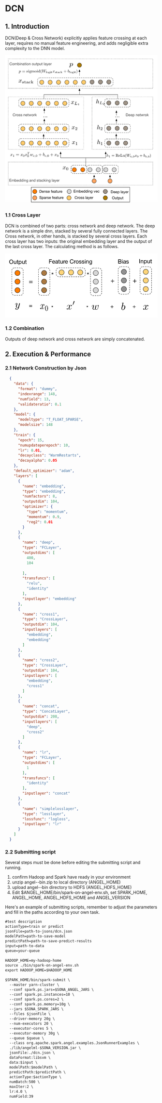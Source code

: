 # DCN

## 1. Introduction
DCN(Deep & Cross Network) explicitly applies feature crossing at each layer, requires no manual feature engineering, and adds negligible extra complexity to the DNN model.

![DCN](../imgs/DCN.png)

### 1.1 Cross Layer

DCN is combined of two parts: cross network and deep network. The deep network is a simple dnn, stacked by several fully connected layers. The Cross network, in other hands, is stacked by  several cross layers. Each cross layer has two inputs: the original embedding layer and the output of the last cross layer. The calculating method is as follows.

![CrossLyer](../imgs/CrossLyer.png)

### 1.2 Combination

Outputs of deep network and cross network are simply concatenated.

## 2. Execution & Performance
### 2.1 Network Construction by Json

```json
  {
    "data": {
      "format": "dummy",
      "indexrange": 148,
      "numfield": 13,
      "validateratio": 0.1
    },
    "model": {
      "modeltype": "T_FLOAT_SPARSE",
      "modelsize": 148
    },
    "train": {
      "epoch": 15,
      "numupdateperepoch": 10,
      "lr": 0.01,
      "decayclass": "WarmRestarts",
      "decayalpha": 0.05
    },
    "default_optimizer": "adam",
    "layers": [
      {
        "name": "embedding",
        "type": "embedding",
        "numfactors": 8,
        "outputdim": 104,
        "optimizer": {
          "type": "momentum",
          "momentum": 0.9,
          "reg2": 0.01
        }
      },
      {
        "name": "deep",
        "type": "FCLayer",
        "outputdims": [
          400,
          104
  
        ],
        "transfuncs": [
          "relu",
          "identity"
        ],
        "inputlayer": "embedding"
      },
      {
        "name": "cross1",
        "type": "CrossLayer",
        "outputdim": 104,
        "inputlayers": [
          "embedding",
          "embedding"
        ]
      },
      {
        "name": "cross2",
        "type": "CrossLayer",
        "outputdim": 104,
        "inputlayers": [
          "embedding",
          "cross1"
        ]
      },
      {
        "name": "concat",
        "type": "ConcatLayer",
        "outputdim": 208,
        "inputlayers": [
          "deep",
          "cross2"
        ]
      },
      {
        "name": "lr",
        "type": "FCLayer",
        "outputdims": [
          1
        ],
        "transfuncs": [
          "identity"
        ],
        "inputlayer": "concat"
      },
      {
        "name": "simplelosslayer",
        "type": "losslayer",
        "lossfunc": "logloss",
        "inputlayer": "lr"
      }
    ]
  }
```

### 2.2 Submitting script

Several steps must be done before editing the submitting script and running.

1. confirm Hadoop and Spark have ready in your environment
2. unzip angel-<version>-bin.zip to local directory (ANGEL_HOME)
3. upload angel-<version>-bin directory to HDFS (ANGEL_HDFS_HOME)
4. Edit $ANGEL_HOME/bin/spark-on-angel-env.sh, set SPARK_HOME, ANGEL_HOME, ANGEL_HDFS_HOME and ANGEL_VERSION

Here's an example of submitting scripts, remember to adjust the parameters and fill in the paths according to your own task.

```
#test description
actionType=train or predict
jsonFile=path-to-jsons/dcn.json
modelPath=path-to-save-model
predictPath=path-to-save-predict-results
input=path-to-data
queue=your-queue

HADOOP_HOME=my-hadoop-home
source ./bin/spark-on-angel-env.sh
export HADOOP_HOME=$HADOOP_HOME

$SPARK_HOME/bin/spark-submit \
  --master yarn-cluster \
  --conf spark.ps.jars=$SONA_ANGEL_JARS \
  --conf spark.ps.instances=10 \
  --conf spark.ps.cores=2 \
  --conf spark.ps.memory=10g \
  --jars $SONA_SPARK_JARS \
  --files $jsonFile \
  --driver-memory 20g \
  --num-executors 20 \
  --executor-cores 5 \
  --executor-memory 30g \
  --queue $queue \
  --class org.apache.spark.angel.examples.JsonRunnerExamples \
  ./lib/angelml-$SONA_VERSION.jar \
  jsonFile:./dcn.json \
  dataFormat:libsvm \
  data:$input \
  modelPath:$modelPath \
  predictPath:$predictPath \
  actionType:$actionType \
  numBatch:500 \
  maxIter:2 \
  lr:4.0 \
  numField:39
```